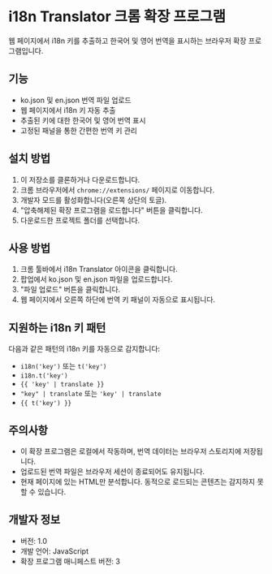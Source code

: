 # i18n Translator 크롬 확장 프로그램

웹 페이지에서 i18n 키를 추출하고 한국어 및 영어 번역을 표시하는 브라우저 확장 프로그램입니다.

## 기능

- ko.json 및 en.json 번역 파일 업로드
- 웹 페이지에서 i18n 키 자동 추출
- 추출된 키에 대한 한국어 및 영어 번역 표시
- 고정된 패널을 통한 간편한 번역 키 관리

## 설치 방법

1. 이 저장소를 클론하거나 다운로드합니다.
2. 크롬 브라우저에서 `chrome://extensions/` 페이지로 이동합니다.
3. 개발자 모드를 활성화합니다(오른쪽 상단의 토글).
4. "압축해제된 확장 프로그램을 로드합니다" 버튼을 클릭합니다.
5. 다운로드한 프로젝트 폴더를 선택합니다.

## 사용 방법

1. 크롬 툴바에서 i18n Translator 아이콘을 클릭합니다.
2. 팝업에서 ko.json 및 en.json 파일을 업로드합니다.
3. "파일 업로드" 버튼을 클릭합니다.
4. 웹 페이지에서 오른쪽 하단에 번역 키 패널이 자동으로 표시됩니다.

## 지원하는 i18n 키 패턴

다음과 같은 패턴의 i18n 키를 자동으로 감지합니다:

- `i18n('key')` 또는 `t('key')`
- `i18n.t('key')`
- `{{ 'key' | translate }}`
- `"key" | translate` 또는 `'key' | translate`
- `{{ t('key') }}`

## 주의사항

- 이 확장 프로그램은 로컬에서 작동하며, 번역 데이터는 브라우저 스토리지에 저장됩니다.
- 업로드된 번역 파일은 브라우저 세션이 종료되어도 유지됩니다.
- 현재 페이지에 있는 HTML만 분석합니다. 동적으로 로드되는 콘텐츠는 감지하지 못할 수 있습니다.

## 개발자 정보

- 버전: 1.0
- 개발 언어: JavaScript
- 확장 프로그램 매니페스트 버전: 3
